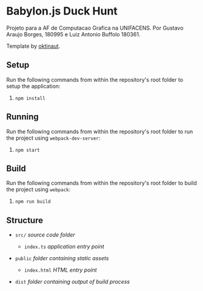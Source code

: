 # Babylon.js Duck Hunt

Projeto para a AF de Computacao Grafica na UNIFACENS. Por Gustavo Araujo Borges, 180995 e Luiz Antonio Buffolo 180361.

Template by [oktinaut](https://github.com/oktinaut/babylonjs-typescript-starter).

## Setup

Run the following commands from within the repository's root folder to setup the application:

1. `npm install`

## Running

Run the following commands from within the repository's root folder to run the project using `webpack-dev-server`:

1. `npm start`

## Build

Run the following commands from within the repository's root folder to build the project using `webpack`:

1. `npm run build`

## Structure

- `src/` *source code folder*

    - `index.ts` *application entry point*

- `public` *folder containing static assets*

    - `index.html` *HTML entry point*

- `dist` *folder containing output of build process*
